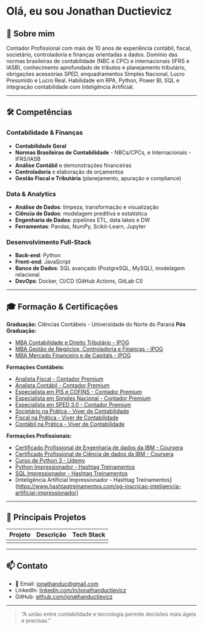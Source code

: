 # Olá, eu sou Jonathan Ductievicz

## 📖 Sobre mim
Contador Profissional com mais de 10 anos de experiência contábil, fiscal, societário, controladoria e finanças orientadas a dados. Domínio das normas brasileiras de contabilidade (NBC e CPC) e internacionais (IFRS e IASB), conhecimento aprofundado de tributos e planejamento tributário, obrigações acessórias SPED, enquadramentos Simples Nacional, Lucro Presumido e Lucro Real. Habilidade em RPA, Python, Power BI, SQL e integração contabilidade com Inteligência Artificial.

---

## 🛠️ Competências

### Contabilidade & Finanças
- **Contabilidade Geral**
- **Normas Brasileiras de Contabilidade** - NBCs/CPCs, e Internacionais - IFRS/IASB     
- **Análise Contábil** e demonstrações financeiras  
- **Controladoria** e elaboração de orçamentos  
- **Gestão Fiscal e Tributária** (planejamento, apuração e compliance)  

### Data & Analytics
- **Análise de Dados**: limpeza, transformação e visualização  
- **Ciência de Dados**: modelagem preditiva e estatística  
- **Engenharia de Dados**: pipelines ETL, data lakes e DW  
- **Ferramentas**: Pandas, NumPy, Scikit-Learn, Jupyter  

### Desenvolvimento Full-Stack
- **Back-end**: Python  
- **Front-end**: JavaScript  
- **Banco de Dados**: SQL avançado (PostgreSQL, MySQL), modelagem relacional  
- **DevOps**: Docker, CI/CD (GitHub Actions, GitLab CI)  

---

## 🎓 Formação & Certificações
**Graduação:** Ciências Contábeis - Universidade do Norte do Paraná
**Pós Graduação:**
- [MBA Contabilidade e Direito Tributário - IPOG](https://ipog.edu.br/cursos/pos-graduacao/contabilidade-tributaria-e-inteligencia-fiscal-mba-presencial)
- [MBA Gestão de Negócios, Controladoria e Finanças - IPOG](https://ipog.edu.br/cursos/pos-graduacao/mba-em-gestao-de-negocios-financas-e-controladoria)
- [MBA Mercado Financeiro e de Capitals - IPOG](https://ipog.edu.br/cursos/pos-graduacao/mercados-financeiros-e-de-capitais-mba-ead)

**Formações Contábeis:**
- [Analista Fiscal - Contador Premium](https://institutoect.com.br/contador-premium-oficial/#cursos)
- [Analista Contábil - Contador Premium](https://institutoect.com.br/contador-premium-oficial/#cursos)
- [Especialista em PIS e COFINS - Contador Premium](https://institutoect.com.br/contador-premium-oficial/#cursos)
- [Especialista em Simples Nacional - Contador Premium](https://institutoect.com.br/contador-premium-oficial/#cursos)
- [Especialista em SPED 3.0 - Contador Premium](https://institutoect.com.br/contador-premium-oficial/#cursos)
- [Societário na Prática - Viver de Contabilidade](https://viverdecontabilidade.com/pratica/)
- [Fiscal na Prática - Viver de Contabilidade](https://viverdecontabilidade.com/pratica/)
- [Contábil na Prática - Viver de Contabilidade](https://viverdecontabilidade.com/pratica/)

**Formações Profissionais:**
- [Certificado Profissional de Engenharia de dados da IBM - Coursera](https://www.coursera.org/professional-certificates/ibm-data-engineer)
- [Certificado Profissional de Ciência de dados da IBM - Coursera](https://www.coursera.org/professional-certificates/ibm-data-science)
- [Curso de Python 3 - Udemy](https://www.udemy.com/course/python-3-do-zero-ao-avancado/)
- [Python Impressionador - Hashtag Treinamentos](https://www.hashtagtreinamentos.com/curso-python)
- [SQL Impressionador - Hashtag Treinamentos](https://www.hashtagtreinamentos.com/curso-sql)
- [Inteligência Artificial Impressionador - Hashtag Treinamentos](https://www.hashtagtreinamentos.com/pg-inscricao-inteligencia-artificial-impressionador]

---

## 🚀 Principais Projetos

| Projeto                                    | Descrição                                                                                 | Tech Stack                                |
|--------------------------------------------|-------------------------------------------------------------------------------------------|-------------------------------------------|
|                 |        |       |


---


## 📫 Contato

- 📧 Email: jonathanduc@gmail.com  
- LinkedIn: [linkedin.com/in/jonathanductievicz](https://linkedin.com/in/jonathanductievicz)  
- GitHub: [github.com/jonathanductievicz](https://github.com/jonathanductievicz)

---

> “A união entre contabilidade e tecnologia permite decisões mais ágeis e precisas.”  

